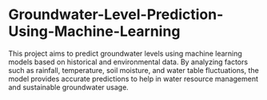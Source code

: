 # Groundwater-Level-Prediction-Using-Machine-Learning
This project aims to predict groundwater levels using machine learning models based on historical and environmental data. By analyzing factors such as rainfall, temperature, soil moisture, and water table fluctuations, the model provides accurate predictions to help in water resource management and sustainable groundwater usage.  

